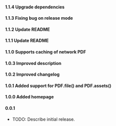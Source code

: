 #### 1.1.4  Upgrade dependencies
#### 1.1.3  Fixing bug on release mode
#### 1.1.2  Update README
#### 1.1.1  Update README
#### 1.1.0  Supports caching of network PDF
#### 1.0.3  Improved description
#### 1.0.2  Improved changelog
#### 1.0.1  Added support for PDF.file() and PDF.assets()
#### 1.0.0  Added homepage
#### 0.0.1

* TODO: Describe initial release.
